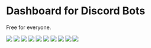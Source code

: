 # Dashboard for Discord Bots

Free for everyone.

<img src="https://raw.githubusercontent.com/JeanVydes/dashboard-discord-ejs/master/images/Screenshot%20from%202021-07-23%2016-37-54.png" />
<img src="https://github.com/JeanVydes/dashboard-discord-ejs/blob/master/images/Screenshot%20from%202021-07-23%2016-37-55.png?raw=true" />
<img src="https://github.com/JeanVydes/dashboard-discord-ejs/blob/master/images/Screenshot%20from%202021-07-23%2016-38-01.png?raw=true" />
<img src="https://github.com/JeanVydes/dashboard-discord-ejs/blob/master/images/Screenshot%20from%202021-07-23%2017-50-54.png?raw=true" />
<img src="https://github.com/JeanVydes/dashboard-discord-ejs/blob/master/images/Screenshot%20from%202021-07-23%2017-30-16.png?raw=true" />
<img src="https://github.com/JeanVydes/dashboard-discord-ejs/blob/master/images/Screenshot%20from%202021-07-23%2017-31-12.png?raw=true" />
<img src="https://github.com/JeanVydes/dashboard-discord-ejs/blob/master/images/Screenshot%20from%202021-07-23%2017-31-27.png?raw=true" />
<img src="https://github.com/JeanVydes/dashboard-discord-ejs/blob/master/images/Screenshot%20from%202021-07-23%2017-31-44.png?raw=true" />
<img src="https://github.com/JeanVydes/dashboard-discord-ejs/blob/master/images/Screenshot%20from%202021-07-23%2017-47-48.png?raw=true" />
<img src="https://github.com/JeanVydes/dashboard-discord-ejs/blob/master/images/Screenshot%20from%202021-07-23%2017-47-52.png?raw=true" />

